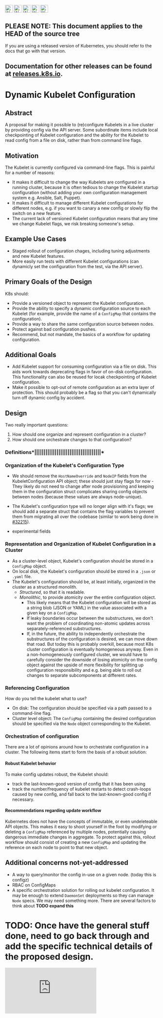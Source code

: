 <!-- BEGIN MUNGE: UNVERSIONED_WARNING -->

<!-- BEGIN STRIP_FOR_RELEASE -->

<img src="http://kubernetes.io/img/warning.png" alt="WARNING"
     width="25" height="25">
<img src="http://kubernetes.io/img/warning.png" alt="WARNING"
     width="25" height="25">
<img src="http://kubernetes.io/img/warning.png" alt="WARNING"
     width="25" height="25">
<img src="http://kubernetes.io/img/warning.png" alt="WARNING"
     width="25" height="25">
<img src="http://kubernetes.io/img/warning.png" alt="WARNING"
     width="25" height="25">

<h2>PLEASE NOTE: This document applies to the HEAD of the source tree</h2>

If you are using a released version of Kubernetes, you should
refer to the docs that go with that version.

Documentation for other releases can be found at
[releases.k8s.io](http://releases.k8s.io).
</strong>
--

<!-- END STRIP_FOR_RELEASE -->

<!-- END MUNGE: UNVERSIONED_WARNING -->

# Dynamic Kubelet Configuration

## Abstract

A proposal for making it possible to (re)configure Kubelets in a live cluster by providing config via the API server. Some subordinate items include local checkpointing of Kubelet configuration and the ability for the Kubelet to read config from a file on disk, rather than from command line flags.

## Motivation

The Kubelet is currently configured via command-line flags. This is painful for a number of reasons:
- It makes it difficult to change the way Kubelets are configured in a running cluster, because it is often tedious to change the Kubelet startup configuration (without adding your own configuration management system e.g. Ansible, Salt, Puppet).
- It makes it difficult to manage different Kubelet configurations for different nodes, e.g. if you want to canary a new config or slowly flip the switch on a new feature.
- The current lack of versioned Kubelet configuration means that any time we change Kubelet flags, we risk breaking someone's setup.

## Example Use Cases

- Staged rollout of configuration chages, including tuning adjustments and new Kubelet features.
- More easily run tests with different Kubelet configurations (can dynamicly set the configuration from the test, via the API server).

## Primary Goals of the Design

K8s should:

- Provide a versioned object to represent the Kubelet configuration.
- Provide the ability to specify a dynamic configuration source to each Kubelet (for example, provide the name of a `ConfigMap` that contains the configuration).
- Provide a way to share the same configuration source between nodes.
- Protect against bad configuration pushes.
- Recommend, but not mandate, the basics of a workflow for updating configuration.

## Additional Goals

- Add Kubelet support for consuming configuration via a file on disk. This aids work towards deprecating flags in favor of on-disk configuration. This functionality can also be reused for locak checkpointing of Kubelet configuration.
- Make it possible to opt-out of remote configuration as an extra layer of protection. This should probably be a flag so that you can't dynamically turn off dynamic config by accident.

## Design

Two really important questions:
1. How should one organize and represent configuration in a cluster?
2. How should one orchestrate changes to that configuration?



### Definitions*||||||||||||||||||||||||||||||||||||*


### Organization of the Kubelet's Configuration Type

- We should remove the `HostNameOverride` and `NodeIP` fields from the KubeletConfiguration API object; these should just stay flags for now - They likely do not need to change after node provisioning and keeping them in the configuration struct complicates sharing config objects between nodes (because these values are always node-unique).
- The Kubelet's configuration type will no longer align with it's flags; we should add a separate struct that contains the flag variables to prevent them from migrating all over the codebase (similar to work being done in [#32215](https://github.com/kubernetes/kubernetes/issues/32215)).

- experimental fields

### Representation and Organization of Kubelet Configuration in a Cluster

- As a cluster-level object, Kubelet's configuration should be stored in a `ConfigMap` object.
- On local disk, the Kubelet's configuration should be stored in a `.json` or `.yaml` file.
- The Kubelet's configuration should be, at least initially, organized in the cluster as a structured monolith. 
    + *Structured*, so that it is readable.
    + *Monolithic*, to provide atomicity over the entire configuration object.
        * This likely means that the Kubelet configuration will be stored as a string blob (JSON or YAML) in the value associated with a given key on a `ConfigMap`.
        * If leaky boundaries occur between the substructures, we don't want the problem of coordinating non-atomic updates across separately-referenced substructures.
        * If, in the future, the ability to independently orchestrate the substructures of the configuration is desired, we can move down that road. But today this is probably overkill, because most K8s cluster configuration is eventually homogeneous anyway. Even in a non-homogeneously configured cluster, we would have to carefully consider the downside of losing atomicity on the config object against the upside of more flexibility for splitting up configuration responsibility and e.g. being able to roll out changes to separate subcomponents at different rates.

### Referencing Configuration

How do you tell the kubelet what to use?

- On disk: The configuration should be specified via a path passed to a command-line flag.
- Cluster level object: The `ConfigMap` containing the desired configuration should be specified via the `Node` object corresponding to the Kubelet.  


### Orchestration of configuration

There are a lot of opinions around how to orchestrate configuration in a cluster. The following items start to form the basis of a robust solution:

#### Robust Kubelet behavior

To make config updates robust, the Kubelet should:

- track the last-known-good version of config that it has been using
- track the number/frequency of kubelet restarts to detect crash-loops caused by new config, and fall back to the last-known-good config if necessary. 

#### Recommendations regarding update workflow

Kubernetes does not have the concepts of immutable, or even undeleteable API objects. This makes it easy to shoot yourself in the foot by modifying or deleting a `ConfigMap` referenced by multiple nodes, potentially causing dangerous immediate changes in aggregate. To protect against this, rollout workflow should consist of creating a new `ConfigMap` and updating the reference on each node to point to that new object.

## Additional concerns not-yet-addressed

- A way to query/monitor the config in-use on a given node. (today this is configz)
- RBAC on ConfigMaps
- A specific orchestration solution for rolling out kubelet configuration. It may be enough to extend `DaemonSet` deployments so they can manage `Node` specs. We may need something more. There are several factors to think about **TODO expand this**



# TODO: Once have the general stuff done, need to go back through and add the specific technical details of the proposed design.


<!-- BEGIN MUNGE: GENERATED_ANALYTICS -->
[![Analytics](https://kubernetes-site.appspot.com/UA-36037335-10/GitHub/docs/proposals/dynamic-kubelet-settings.md?pixel)]()
<!-- END MUNGE: GENERATED_ANALYTICS -->

